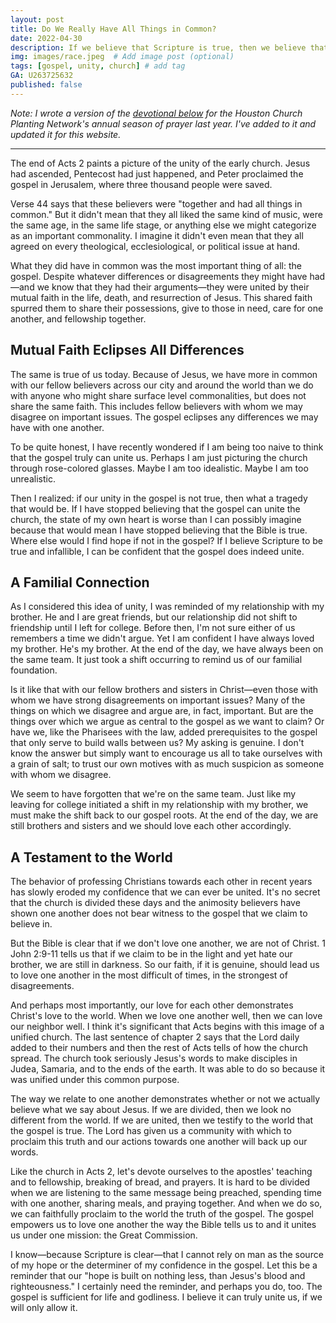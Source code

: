 ```yaml
---
layout: post
title: Do We Really Have All Things in Common?
date: 2022-04-30
description: If we believe that Scripture is true, then we believe that the gospel has the power to unite us as fellow believers, regardless of our disagreements.  # Add post description (optional)
img: images/race.jpeg  # Add image post (optional)
tags: [gospel, unity, church] # add tag
GA: U263725632
published: false
---
```


*Note: I wrote a version of the   [devotional below](https://www.flipsnack.com/hcpninc/day-13-of-awaken-houston.html?fbclid=IwAR0I0EsUrXwRR17QsfuGcbIs2-JOVVHHLTUwhmMpwbDR5IgQ0ZRhuJ6Xow) for the Houston Church Planting Network's annual season of prayer last year. I've added to it and updated it for this website.* 

---

The end of Acts 2 paints a picture of the unity of the early church. Jesus had ascended, Pentecost had just happened, and Peter proclaimed the gospel in Jerusalem, where three thousand people were saved.

Verse 44 says that these believers were "together and had all things in common." But it didn't mean that they all liked the same kind of music, were the same age, in the same life stage, or anything else we might categorize as an important commonality. I imagine it didn't even mean that they all agreed on every theological, ecclesiological, or political issue at hand. 

What they did have in common was the most important thing of all: the gospel. Despite whatever differences or disagreements they might have had—and we know that they had their arguments—they were united by their mutual faith in the life, death, and resurrection of Jesus. This shared faith spurred them to share their possessions, give to those in need, care for one another, and fellowship together.

## Mutual Faith Eclipses All Differences

The same is true of us today. Because of Jesus, we have more in common with our fellow believers across our city and around the world than we do with anyone who might share surface level commonalities, but does not share the same faith. This includes fellow believers with whom we may disagree on important issues. The gospel eclipses any differences we may have with one another. 

To be quite honest, I have recently wondered if I am being too naive to think that the gospel truly can unite us. Perhaps I am just picturing the church through rose-colored glasses. Maybe I am too idealistic. Maybe I am too unrealistic.

Then I realized: if our unity in the gospel is not true, then what a tragedy that would be. If I have stopped believing that the gospel can unite the church, the state of my own heart is worse than I can possibly imagine because that would mean I have stopped believing that the Bible is true. Where else would I find hope if not in the gospel? If I believe Scripture to be true and infallible, I can be confident that the gospel does indeed unite.

## A Familial Connection

As I considered this idea of unity, I was reminded of my relationship with my brother. He and I are great friends, but our relationship did not shift to friendship until I left for college. Before then, I'm not sure either of us remembers a time we didn't argue. Yet I am confident I have always loved my brother. He's my brother. At the end of the day, we have always been on the same team. It just took a shift occurring to remind us of our familial foundation.

Is it like that with our fellow brothers and sisters in Christ—even those with whom we have strong disagreements on important issues? Many of the things on which we disagree and argue are, in fact, important. But are the things over which we argue as central to the gospel as we want to claim?  Or have we, like the Pharisees with the law, added prerequisites to the gospel that only serve to build walls between us? My asking is genuine. I don't know the answer but simply want to encourage us all to take ourselves with a grain of salt; to trust our own motives with as much suspicion as someone with whom we disagree. 

We seem to have forgotten that we're on the same team.  Just like my leaving for college initiated a shift in my relationship with my brother, we must make the shift back to our gospel roots. At the end of the day, we are still brothers and sisters and we should love each other accordingly.

## A Testament to the World
The behavior of professing Christians towards each other in recent years has slowly eroded my confidence that we can ever be united. It's no secret that the church is divided these days and the animosity believers have shown one another does not bear witness to the gospel that we claim to believe in.

But the Bible is clear that if we don't love one another, we are not of Christ. 1 John 2:9-11 tells us that if we claim to be in the light and yet hate our brother, we are still in darkness. So our faith, if it is genuine, should lead us to love one another in the most difficult of times, in the strongest of disagreements. 

And perhaps most importantly, our love for each other demonstrates Christ's love to the world. When we love one another well, then we can love our neighbor well. I think it's significant that Acts begins with this image of a unified church. The last sentence of chapter 2 says that the Lord daily added to their numbers and then the rest of Acts tells of how the church spread. The church took seriously Jesus's words to make disciples in Judea, Samaria, and to the ends of the earth. It was able to do so because it was unified under this common purpose. 

The way we relate to one another demonstrates whether or not we actually believe what we say about Jesus. If we are divided, then we look no different from the world. If we are united, then we testify to the world that the gospel is true. The Lord has given us a community with which to proclaim this truth and our actions towards one another will back up our words.

Like the church in Acts 2, let's devote ourselves to the apostles' teaching and to fellowship, breaking of bread, and prayers. It is hard to be divided when we are listening to the same message being preached, spending time with one another, sharing meals, and praying together. And when we do so, we can faithfully proclaim to the world the truth of the gospel. The gospel empowers us to love one another the way the Bible tells us to and it unites us under one mission: the Great Commission.

I know—because Scripture is clear—that I cannot  rely on man as the source of my hope or the determiner of my confidence in the gospel. Let this be a reminder that our "hope is built on nothing less, than Jesus's blood and righteousness." I certainly need the reminder, and perhaps you do, too. The gospel is sufficient for life and godliness. I believe it can truly unite us, if we will only allow it.
